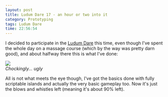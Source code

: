 ```yaml
---
layout: post
title: Ludum Dare 17 - an hour or two into it
category: Prototyping
tags: Ludum Dare
time: 22:56:54
---
```

I decided to participate in the [Ludum Dare][ld] this time, even though I've spent the whole day on a massage course (which by the way was pretty darn good), and about halfway there this is what I've done:

<div class="center">
    <img src="/images/ld17.png" /><br />
    <em>Chockingly... ugly</em>
</div>

All is not what meets the eye though, I've got the basics done with fully scriptable islands and actually the very basic gameplay too. Now it's just the blows and whistles left (meaning it's about 90% left).

[ld]: http://www.ludumdare.com/

